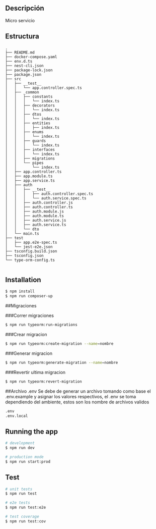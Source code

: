 ## Descripción

Micro servicio

## Estructura
```
.
├── README.md
├── docker-compose.yaml
├── env.d.ts
├── nest-cli.json
├── package-lock.json
├── package.json
├── src
│   ├── __test__
│   │   └── app.controller.spec.ts
│   ├── _common
│   │   ├── constants
│   │   │   └── index.ts
│   │   ├── decorators
│   │   │   └── index.ts
│   │   ├── dtos
│   │   │   └── index.ts
│   │   ├── entities 
│   │   │   ├── index.ts
│   │   ├── enums
│   │   │   └── index.ts
│   │   ├── guards
│   │   │   └── index.ts
│   │   ├── interfaces
│   │   │   └── index.ts
│   │   ├── migrations
│   │   └── pipes
│   │       └── index.ts
│   ├── app.controller.ts
│   ├── app.module.ts
│   ├── app.service.ts
│   ├── auth
│   │   ├── __test__
│   │   │   ├── auth.controller.spec.ts
│   │   │   └── auth.service.spec.ts
│   │   ├── auth.controller.js
│   │   ├── auth.controller.ts
│   │   ├── auth.module.js
│   │   ├── auth.module.ts
│   │   ├── auth.service.js
│   │   ├── auth.service.ts
│   │   └── dto
│   └── main.ts
├── test
│   ├── app.e2e-spec.ts
│   └── jest-e2e.json
├── tsconfig.build.json
├── tsconfig.json
└── type-orm-config.ts


```
## Installation

```bash
$ npm install
$ npm run composer-up
```

##Migraciones

###Correr migraciones
```bash
$ npm run typeorm:run-migrations
```

###Crear migracion
```bash
$ npm run typeorm:create-migration --name=nombre
```

###Generar migracion
```bash
$ npm run typeorm:generate-migration --name=nombre
```

###Revertir ultima migracion
```bash
$ npm run typeorm:revert-migration
```

##Archivo .env 
Se debe de generar un archivo tomando como base el .env.example y asignar los valores respectivos, el .env se toma dependiendo del ambiente, estos son los nombre de archivos validos
```bash
.env
.env.local
```


## Running the app

```bash
# development
$ npm run dev

# production mode
$ npm run start:prod
```

## Test

```bash
# unit tests
$ npm run test

# e2e tests
$ npm run test:e2e

# test coverage
$ npm run test:cov
```

